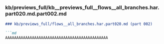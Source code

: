 ### kb/previews_full/kb__previews_full__flows__all_branches.har.part020.md.part002.md

```md
### kb/previews_full/flows__all_branches.har.part020.md (part 002)

```md
AAAAAAAAAAAAAAAAAAAAAAAAAAAAAAAAAAAAAAAAAAAAAA
```

```

```
